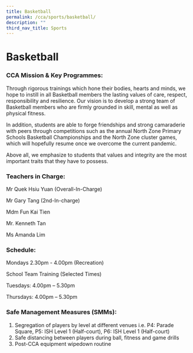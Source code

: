 ```yaml
---
title: Basketball
permalink: /cca/sports/basketball/
description: ""
third_nav_title: Sports
---
```

# **Basketball**

### CCA Mission & Key Programmes:

Through rigorous trainings which hone their bodies, hearts and minds, we hope to instill in all Basketball members the lasting values of care, respect, responsibility and resilience. Our vision is to develop a strong team of Basketball members who are firmly grounded in skill, mental as well as physical fitness.

In addition, students are able to forge friendships and strong camaraderie with peers through competitions such as the annual North Zone Primary Schools Basketball Championships and the North Zone cluster games, which will hopefully resume once we overcome the current pandemic.

Above all, we emphasize to students that values and integrity are the most important traits that they have to possess.

### Teachers in Charge:

Mr Quek Hsiu Yuan (Overall-In-Charge)

Mr Gary Tang (2nd-In-charge)

Mdm Fun Kai Tien 

Mr. Kenneth Tan

Ms Amanda Lim

### Schedule:

Mondays 2.30pm - 4.00pm (Recreation)

School Team Training (Selected Times)  

Tuesdays: 4.00pm – 5.30pm 

Thursdays: 4.00pm – 5.30pm

### Safe Management Measures (SMMs):

1.  Segregation of players by level at different venues i.e. P4: Parade Square, P5: ISH Level 1 (Half-court), P6: ISH Level 1 (Half-court)
2.  Safe distancing between players during ball, fitness and game drills
3.  Post-CCA equipment wipedown routine
